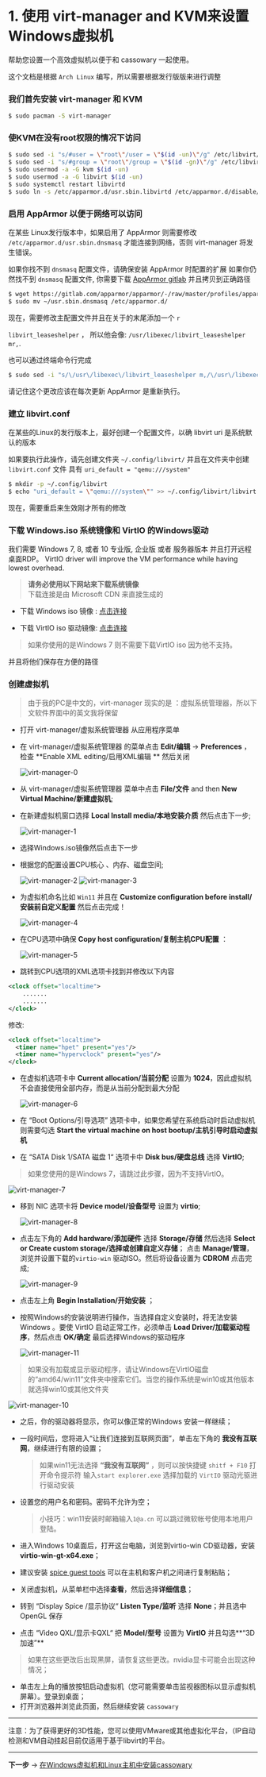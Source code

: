 # 1. 使用 virt-manager and KVM来设置Windows虚拟机

帮助您设置一个高效虚拟机以便于和 cassowary 一起使用。

这个文档是根据 `Arch Linux` 编写，所以需要根据发行版版来进行调整

### 我们首先安装 virt-manager 和 KVM

```bash
$ sudo pacman -S virt-manager
```

### 使KVM在没有root权限的情况下访问

```bash
$ sudo sed -i "s/#user = \"root\"/user = \"$(id -un)\"/g" /etc/libvirt/qemu.conf
$ sudo sed -i "s/#group = \"root\"/group = \"$(id -gn)\"/g" /etc/libvirt/qemu.conf
$ sudo usermod -a -G kvm $(id -un)
$ sudo usermod -a -G libvirt $(id -un)
$ sudo systemctl restart libvirtd
$ sudo ln -s /etc/apparmor.d/usr.sbin.libvirtd /etc/apparmor.d/disable/
```

### 启用 AppArmor 以便于网络可以访问

在某些 Linux发行版本中，如果启用了 AppArmor 则需要修改 `/etc/apparmor.d/usr.sbin.dnsmasq` 才能连接到网络，否则 virt-manager 将发生错误。

如果你找不到 `dnsmasq` 配置文件，请确保安装  AppArmor 时配置的扩展
如果你仍然找不到 `dnsmasq` 配置文件, 你需要下载 [AppArmor gitlab](https://gitlab.com/apparmor/apparmor/-/raw/master/profiles/apparmor.d/usr.sbin.dnsmasq) 并且拷贝到正确路径

```bash
$ wget https://gitlab.com/apparmor/apparmor/-/raw/master/profiles/apparmor.d/usr.sbin.dnsmasq -O ~/usr.sbin.dnsmasq
$ sudo mv ~/usr.sbin.dnsmasq /etc/apparmor.d/
```

现在，需要修改主配置文件并且在关于的末尾添加一个 `r` 

`libvirt_leaseshelper` ， 所以他会像: `/usr/libexec/libvirt_leaseshelper mr,`.

也可以通过终端命令行完成

```bash
$ sudo sed -i "s/\/usr\/libexec\/libvirt_leaseshelper m,/\/usr\/libexec\/libvirt_leaseshelper mr,/g" /etc/apparmor.d/usr.sbin.dnsmasq
```

请记住这个更改应该在每次更新 AppArmor 是重新执行。

### 建立 libvirt.conf

在某些的Linux的发行版本上，最好创建一个配置文件，以确 libvirt uri 是系统默认的版本

如果要执行此操作，请先创建文件夹  `~/.config/libvirt/` 并且在文件夹中创建 `libvirt.conf` 文件 具有 `uri_default = "qemu:///system"`

```bash
$ mkdir -p ~/.config/libvirt
$ echo "uri_default = \"qemu:///system\"" >> ~/.config/libvirt/libvirt.conf
```

现在，需要重启来生效刚才所有的修改

### 下载 Windows.iso 系统镜像和 VirtIO 的Windows驱动 

我们需要 Windows 7, 8, 或者 10 专业版, 企业版 或者 服务器版本 并且打开远程桌面RDP。
VirtIO driver will improve the VM performance while having lowest overhead.

> **请务必使用以下网站来下载系统镜像**  
> 下载连接是由 Microsoft CDN 来直接生成的

- 下载 Windows iso 镜像 : [点击连接](https://tb.rg-adguard.net/public.php)

- 下载 VirtIO iso 驱动镜像: [点击连接](https://fedorapeople.org/groups/virt/virtio-win/direct-downloads/stable-virtio/virtio-win.iso)

> 如果你使用的是Windows 7 则不需要下载VirtIO iso 因为他不支持。

并且将他们保存在方便的路径

### 创建虚拟机

>  由于我的PC是中文的，virt-manager 现实的是 ：虚拟系统管理器，所以下文软件界面中的英文我将保留

- 打开 virt-manager/虚拟系统管理器 从应用程序菜单

- 在 virt-manager/虚拟系统管理器 的菜单点击 **Edit/编辑**  -> **Preferences** ， 检查 **Enable XML editing/启用XML编辑 ** 然后关闭

  <img src="img/virt-manager-0.png" alt="virt-manager-0">

- 从 virt-manager/虚拟系统管理器 菜单中点击 **File/文件** and then **New Virtual Machine/新建虚拟机**;

- 在新建虚拟机窗口选择 **Local Install media/本地安装介质** 然后点击下一步;  

  <img src="img/virt-manager-1.png" alt="virt-manager-1">

- 选择Windows.iso镜像然后点击下一步

  

- 根据您的配置设置CPU核心 、内存、磁盘空间;  

  <img src="img/virt-manager-2.png" alt="virt-manager-2">

  <img src="img/virt-manager-3.png" alt="virt-manager-3">

- 为虚拟机命名比如 `Win11` 并且在 **Customize configuration before install/安装前自定义配置** 然后点击完成！  

  <img src="img/virt-manager-4.png" alt="virt-manager-4">

- 在CPU选项中确保 **Copy host configuration/复制主机CPU配置** ：  

  <img src="img/virt-manager-5.png" alt="virt-manager-5">

- 跳转到CPU选项的XML选项卡找到并修改以下内容

```xml
<clock offset="localtime">
    .......
    .......
</clock>
```

修改:

```xml
<clock offset="localtime">
  <timer name="hpet" present="yes"/>
  <timer name="hypervclock" present="yes"/>
</clock>
```

- 在虚拟机选项卡中 **Current allocation/当前分配** 设置为 **1024**，因此虚拟机不会直接使用全部内存，而是从当前分配到最大分配

  <img src="img/virt-manager-6.png" alt="virt-manager-6">

- 在 “Boot Options/引导选项” 选项卡中，如果您希望在系统启动时启动虚拟机则需要勾选 **Start the virtual machine on host bootup/主机引导时启动虚拟机** 

- 在 “SATA Disk 1/SATA 磁盘 1“ 选项卡中 **Disk bus/硬盘总线** 选择 **VirtIO**;  

> 如果您使用的是Windows 7，请跳过此步骤，因为不支持VirtIO。

<img src="img/virt-manager-7.png" alt="virt-manager-7">

- 移到 NIC 选项卡将 **Device model/设备型号** 设置为 **virtio**;  

  <img src="img/virt-manager-8.png" alt="virt-manager-8">

- 点击左下角的 **Add hardware/添加硬件** 选择 **Storage/存储** 然后选择 **Select or Create custom storage/选择或创建自定义存储**； 点击 **Manage/管理**，浏览并设置下载的`virtio-win` 驱动ISO。然后将设备设置为 **CDROM** 点击完成;  

  <img src="img/virt-manager-9.png" alt="virt-manager-9">

- 点击左上角 **Begin Installation/开始安装** ；

- 按照Windows的安装说明进行操作，当选择自定义安装时，将无法安装 Windows 。要使 VirtIO 启动正常工作，必须单击 **Load Driver/加载驱动程序**，然后点击 **OK/确定** 最后选择Windows的驱动程序

  <img src="img/virt-manager-11.png" alt="virt-manager-11">

> 如果没有加载或显示驱动程序，请让Windows在VirtIO磁盘的“amd64/win11”文件夹中搜索它们。当您的操作系统是win10或其他版本就选择win10或其他文件夹

<img src="img/virt-manager-10.png" alt="virt-manager-10">



- 之后，你的驱动器将显示，你可以像正常的Windows 安装一样继续；

- 一段时间后，您将进入“让我们连接到互联网页面”，单击左下角的 **我没有互联网**，继续进行有限的设置；

  >如果win11无法选择 **“我没有互联网”** ，则可以按快捷键 `shitf + F10` 打开命令提示符 输入`start explorer.exe` 选择加载的 `VirtIO` 驱动光驱进行驱动安装

- 设置您的用户名和密码。密码不允许为空；

  > 小技巧：win11安装时邮箱输入`1@a.cn` 可以跳过微软帐号使用本地用户登陆。

- 进入Windows 10桌面后，打开这台电脑，浏览到virtio-win CD驱动器，安装**virtio-win-gt-x64.exe**；

- 建议安装 [spice guest tools](https://www.spice-space.org/download/windows/spice-guest-tools/spice-guest-tools-latest.exe) 可以在主机和客户机之间进行复制粘贴；

- 关闭虚拟机，从菜单栏中选择**查看**，然后选择**详细信息**；

- 转到 “Display Spice /显示协议“  **Listen Type/监听** 选择 **None**；并且选中 OpenGL 保存

- 点击 “Video QXL/显示卡QXL“ 把 **Model/型号** 设置为 **VirtIO** 并且勾选**“3D加速”**

> 如果在这些更改后出现黑屏，请恢复这些更改。nvidia显卡可能会出现这种情况；

- 单击左上角的播放按钮启动虚拟机（您可能需要单击监视器图标以显示虚拟机屏幕）。登录到桌面；
- 打开浏览器并浏览此页面，然后继续安装 `cassowary` 

---

注意：为了获得更好的3D性能，您可以使用VMware或其他虚拟化平台，（IP自动检测和VM自动挂起目前仅适用于基于libvirt的平台。

---

**下一步** -> [在Windows虚拟机和Linux主机中安装cassowary](2-cassowary-install.md)

